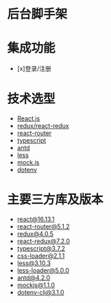 # 后台脚手架

# 集成功能

- [x]登录/注册

# 技术选型

- [React.js](https://react.docschina.org)
- [redux/react-redux](https://www.redux.org.cn/)
- [react-router](https://react-router.docschina.org/)
- [typescript](https://www.tslang.cn/)
- [antd](https://ant.design/)
- [less](http://lesscss.cn/)
- [mock.js](http://mockjs.com/)
- [dotenv](https://github.com/motdotla/dotenv#readme)

# 主要三方库及版本

- react@16.13.1
- react-router@5.1.2
- redux@4.0.5
- react-redux@7.2.0
- typescript@3.7.2
- css-loader@2.1.1
- less@3.10.3
- less-loader@5.0.0
- antd@4.2.0
- mockjs@1.1.0
- dotenv-cli@3.1.0
